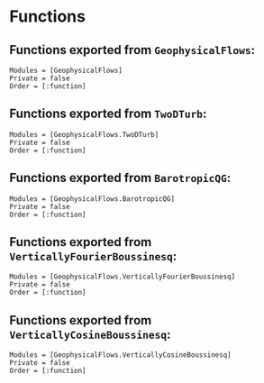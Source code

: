 # Functions


## Functions exported from `GeophysicalFlows`:

```@autodocs
Modules = [GeophysicalFlows]
Private = false
Order = [:function]
```

## Functions exported from `TwoDTurb`:

```@autodocs
Modules = [GeophysicalFlows.TwoDTurb]
Private = false
Order = [:function]
```

## Functions exported from `BarotropicQG`:

```@autodocs
Modules = [GeophysicalFlows.BarotropicQG]
Private = false
Order = [:function]
```

## Functions exported from `VerticallyFourierBoussinesq`:

```@autodocs
Modules = [GeophysicalFlows.VerticallyFourierBoussinesq]
Private = false
Order = [:function]
```

## Functions exported from `VerticallyCosineBoussinesq`:

```@autodocs
Modules = [GeophysicalFlows.VerticallyCosineBoussinesq]
Private = false
Order = [:function]
```
